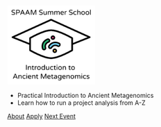 <!-- _coverpage.md -->

<img src="assets/images/logos/WSS-SPAAM-summerschool_logo_name.svg" width=40%>

- Practical Introduction to Ancient Metagenomics
- Learn how to run a project analysis from A-Z

[About](#about)
[Apply](apply.md)
[Next Event](/2024/README)
